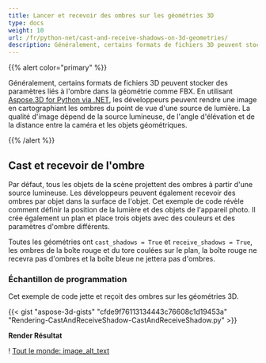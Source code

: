 ```yaml
---
title: Lancer et recevoir des ombres sur les géométries 3D
type: docs
weight: 10
url: /fr/python-net/cast-and-receive-shadows-on-3d-geometries/
description: Généralement, certains formats de fichiers 3D peuvent stocker des paramètres liés à l'ombre dans la géométrie comme FBX. En utilisant Aspose.3D for Python via .NET, les développeurs peuvent rendre une image en cartographiant les ombres du point de vue d'une source de lumière. La qualité d'image dépend de la source lumineuse, de l'angle d'élévation et de la distance entre la caméra et les objets géométriques.
---
```

{{% alert color="primary" %}}

Généralement, certains formats de fichiers 3D peuvent stocker des paramètres liés à l'ombre dans la géométrie comme FBX. En utilisant [Aspose.3D for Python via .NET](https://products.aspose.com/3d/python-net/), les développeurs peuvent rendre une image en cartographiant les ombres du point de vue d'une source de lumière. La qualité d'image dépend de la source lumineuse, de l'angle d'élévation et de la distance entre la caméra et les objets géométriques.

{{% /alert %}}
##  **Cast et recevoir de l'ombre**
Par défaut, tous les objets de la scène projettent des ombres à partir d'une source lumineuse. Les développeurs peuvent également recevoir des ombres par objet dans la surface de l'objet. Cet exemple de code révèle comment définir la position de la lumière et des objets de l'appareil photo. Il crée également un plan et place trois objets avec des couleurs et des paramètres d'ombre différents.

Toutes les géométries ont `cast_shadows = True` et `receive_shadows = True`, les ombres de la boîte rouge et du tore coulées sur le plan, la boîte rouge ne recevra pas d'ombres et la boîte bleue ne jettera pas d'ombres.
###  **Échantillon de programmation**
Cet exemple de code jette et reçoit des ombres sur les géométries 3D.

{{< gist "aspose-3d-gists" "cfde9f76113134443c76608c1d19453a" "Rendering-CastAndReceiveShadow-CastAndReceiveShadow.py" >}}


**Render Résultat**

! [Tout le monde: image_alt_text](cast-and-receive-shadows-on-3d-geometries_1.png)
